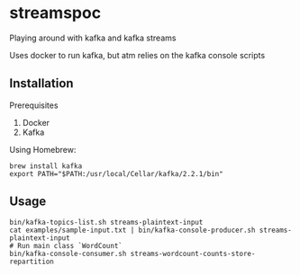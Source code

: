 # streamspoc

Playing around with kafka and kafka streams

Uses docker to run kafka, but atm relies on the kafka console scripts

## Installation

Prerequisites
1) Docker
2) Kafka

Using Homebrew:
```
brew install kafka
export PATH="$PATH:/usr/local/Cellar/kafka/2.2.1/bin"
```


## Usage

```
bin/kafka-topics-list.sh streams-plaintext-input
cat examples/sample-input.txt | bin/kafka-console-producer.sh streams-plaintext-input
# Run main class `WordCount`
bin/kafka-console-consumer.sh streams-wordcount-counts-store-repartition
```

